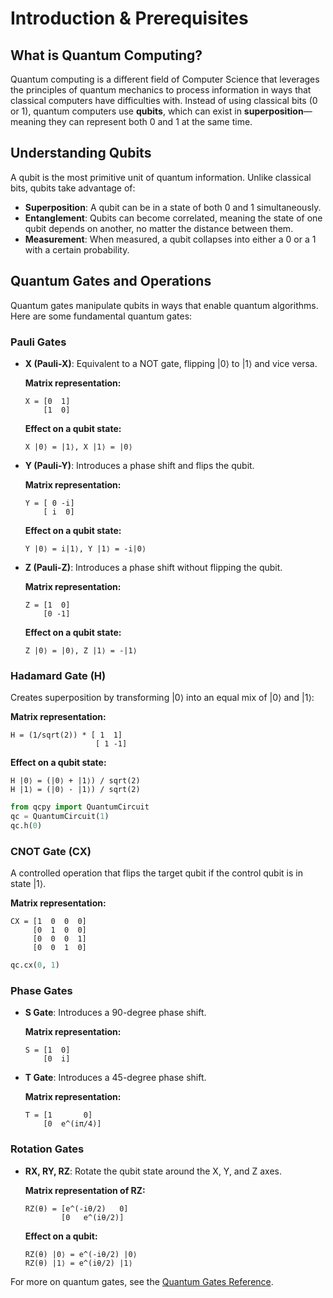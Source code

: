 # Introduction & Prerequisites

## What is Quantum Computing?
Quantum computing is a different field of Computer Science that leverages the principles of quantum mechanics to process information in ways that classical computers  have difficulties with. Instead of using classical bits (0 or 1), quantum computers use **qubits**, which can exist in **superposition**—meaning they can represent both 0 and 1 at the same time.

## Understanding Qubits
A qubit is the most primitive unit of quantum information. Unlike classical bits, qubits take advantage of:
- **Superposition**: A qubit can be in a state of both 0 and 1 simultaneously.
- **Entanglement**: Qubits can become correlated, meaning the state of one qubit depends on another, no matter the distance between them.
- **Measurement**: When measured, a qubit collapses into either a 0 or a 1 with a certain probability.

## Quantum Gates and Operations
Quantum gates manipulate qubits in ways that enable quantum algorithms. Here are some fundamental quantum gates:

### **Pauli Gates**
- **X (Pauli-X)**: Equivalent to a NOT gate, flipping |0⟩ to |1⟩ and vice versa.

  **Matrix representation:**
  ```
  X = [0  1]
      [1  0]
  ```
  **Effect on a qubit state:**
  ```
  X |0⟩ = |1⟩, X |1⟩ = |0⟩
  ```

- **Y (Pauli-Y)**: Introduces a phase shift and flips the qubit.

  **Matrix representation:**
  ```
  Y = [ 0 -i]
      [ i  0]
  ```
  **Effect on a qubit state:**
  ```
  Y |0⟩ = i|1⟩, Y |1⟩ = -i|0⟩
  ```

- **Z (Pauli-Z)**: Introduces a phase shift without flipping the qubit.

  **Matrix representation:**
  ```
  Z = [1  0]
      [0 -1]
  ```
  **Effect on a qubit state:**
  ```
  Z |0⟩ = |0⟩, Z |1⟩ = -|1⟩
  ```

### **Hadamard Gate (H)**
Creates superposition by transforming |0⟩ into an equal mix of |0⟩ and |1⟩:

  **Matrix representation:**
  ```
  H = (1/sqrt(2)) * [ 1  1]
                     [ 1 -1]
  ```
  **Effect on a qubit state:**
  ```
  H |0⟩ = (|0⟩ + |1⟩) / sqrt(2)
  H |1⟩ = (|0⟩ - |1⟩) / sqrt(2)
  ```

```python
from qcpy import QuantumCircuit
qc = QuantumCircuit(1)
qc.h(0)
```

### **CNOT Gate (CX)**
A controlled operation that flips the target qubit if the control qubit is in state |1⟩.

  **Matrix representation:**
  ```
  CX = [1  0  0  0]
       [0  1  0  0]
       [0  0  0  1]
       [0  0  1  0]
  ```

```python
qc.cx(0, 1)
```

### **Phase Gates**
- **S Gate**: Introduces a 90-degree phase shift.

  **Matrix representation:**
  ```
  S = [1  0]
      [0  i]
  ```

- **T Gate**: Introduces a 45-degree phase shift.

  **Matrix representation:**
  ```
  T = [1       0]
      [0  e^(iπ/4)]
  ```

### **Rotation Gates**
- **RX, RY, RZ**: Rotate the qubit state around the X, Y, and Z axes.

  **Matrix representation of RZ:**
  ```
  RZ(θ) = [e^(-iθ/2)   0]
          [0   e^(iθ/2)]
  ```
  **Effect on a qubit:**
  ```
  RZ(θ) |0⟩ = e^(-iθ/2) |0⟩
  RZ(θ) |1⟩ = e^(iθ/2) |1⟩
  ```

For more on quantum gates, see the [Quantum Gates Reference](gates.md).
